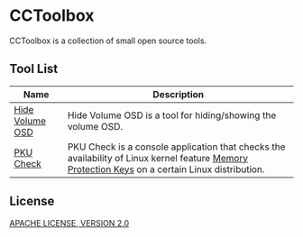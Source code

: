 # CCToolbox

CCToolbox is a collection of small open source tools.

## Tool List

| Name | Description |
| ---- | ----------- |
| [Hide Volume OSD](hide-volume-osd) | Hide Volume OSD is a tool for hiding/showing the volume OSD. |
| [PKU Check](pku-check) | PKU Check is a console application that checks the availability of Linux kernel feature [Memory Protection Keys](https://www.kernel.org/doc/html/next/core-api/protection-keys.html) on a certain Linux distribution. |

## License

[APACHE LICENSE, VERSION 2.0](LICENSE)
